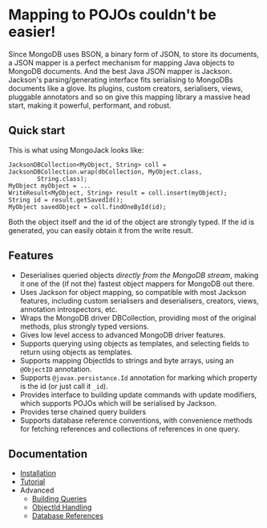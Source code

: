 Mapping to POJOs couldn't be easier!
====================================

Since MongoDB uses BSON, a binary form of JSON, to store its documents, a JSON mapper is a perfect mechanism for mapping Java objects to MongoDB documents.  And the best Java JSON mapper is Jackson.  Jackson's parsing/generating interface fits serialising to MongoDBs documents like a glove.  Its plugins, custom creators, serialisers, views, pluggable annotators and so on give this mapping library a massive head start, making it powerful, performant, and robust.

Quick start
-----------

This is what using MongoJack looks like:

    JacksonDBCollection<MyObject, String> coll = JacksonDBCollection.wrap(dbCollection, MyObject.class,
            String.class);
    MyObject myObject = ...
    WriteResult<MyObject, String> result = coll.insert(myObject);
    String id = result.getSavedId();
    MyObject savedObject = coll.findOneById(id);

Both the object itself and the id of the object are strongly typed.  If the id is generated, you can easily obtain it from the write result.

Features
--------

* Deserialises queried objects *directly from the MongoDB stream*, making it one of the (if not the) fastest object mappers for MongoDB out there.
* Uses Jackson for object mapping, so compatible with most Jackson features, including custom serialisers and deserialisers, creators, views, annotation introspectors, etc.
* Wraps the MongoDB driver DBCollection, providing most of the original methods, plus strongly typed versions.
* Gives low level access to advanced MongoDB driver features.
* Supports querying using objects as templates, and selecting fields to return using objects as templates.
* Supports mapping ObjectIds to strings and byte arrays, using an `@ObjectID` annotation.
* Supports `@javax.persistance.Id` annotation for marking which property is the id (or just call it `_id`).
* Provides interface to building update commands with update modifiers, which supports POJOs which will be serialised by Jackson.
* Provides terse chained query builders
* Supports database reference conventions, with convenience methods for fetching references and collections of references in one query.

Documentation
-------------

* [Installation](./installation.html)
* [Tutorial](./tutorial.html)
* Advanced
    * [Building Queries](./queries.html)
    * [ObjectId Handling](./object-ids.html)
    * [Database References](./dbrefs.html)
